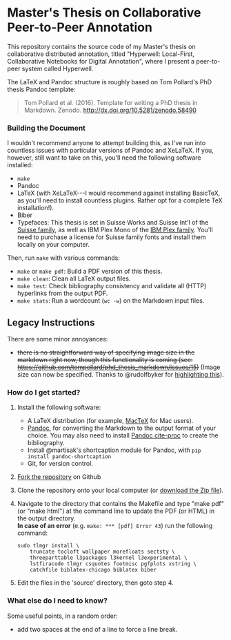 # Master's Thesis on Collaborative Peer-to-Peer Annotation

This repository contains the source code of my Master's thesis on collaborative distributed annotation, titled "Hyperwell: Local-First, Collaborative Notebooks for Digital Annotation", where I present a peer-to-peer system called Hyperwell.

The LaTeX and Pandoc structure is roughly based on Tom Pollard's PhD thesis Pandoc template:

> Tom Pollard et al. (2016). Template for writing a PhD thesis in Markdown. Zenodo. http://dx.doi.org/10.5281/zenodo.58490

### Building the Document

I wouldn't recommend anyone to attempt building this, as I've run into countless issues with particular versions of Pandoc and XeLaTeX. If you, however, still want to take on this, you'll need the following software installed:

* `make`
* Pandoc
* LaTeX (with XeLaTeX---I would recommend against installing BasicTeX, as you'll need to install countless plugins. Rather opt for a complete TeX installation!).
* Biber
* Typefaces: This thesis is set in Suisse Works and Suisse Int'l of the [Suisse family](https://www.swisstypefaces.com/fonts/suisse/), as well as IBM Plex Mono of the [IBM Plex family](https://github.com/IBM/plex). You'll need to purchase a license for Suisse family fonts and install them locally on your computer.

Then, run `make` with various commands:

* `make` or `make pdf`: Build a PDF version of this thesis.
* `make clean`: Clean all LaTeX output files.
* `make test`: Check bibliography consistency and validate all (HTTP) hyperlinks from the output PDF.
* `make stats`: Run a wordcount (`wc -w`) on the Markdown input files.

## Legacy Instructions

There are some minor annoyances:
- ~~there is no straightforward way of specifying image size in the markdown right now, though this functionality is coming (see: https://github.com/tompollard/phd_thesis_markdown/issues/15)~~ (Image size can now be specified. Thanks to @rudolfbyker for [highlighting this](https://github.com/tompollard/phd_thesis_markdown/issues/15)).

### How do I get started?

1. Install the following software:
    - A LaTeX distribution (for example, [MacTeX](https://tug.org/mactex/) for Mac users).
    - [Pandoc](http://johnmacfarlane.net/pandoc), for converting the Markdown to the output format of your choice.  You may also need to install [Pandoc cite-proc](http://pandoc.org/demo/example19/Extension-citations.html) to create the bibliography.
    - Install @martisak's shortcaption module for Pandoc, with `pip install pandoc-shortcaption`
    - Git, for version control.
2. [Fork the repository](https://github.com/tompollard/phd_thesis_markdown/fork) on Github  
3. Clone the repository onto your local computer (or [download the Zip file](https://github.com/tompollard/phd_thesis_markdown/archive/master.zip)).  
4. Navigate to the directory that contains the Makefile and type "make pdf" (or "make html") at the command line to update the PDF (or HTML) in the output directory.  
**In case of an error** (e.g. `make: *** [pdf] Error 43`) run the following command:  
    ```
    sudo tlmgr install \
        truncate tocloft wallpaper morefloats sectsty \
        threeparttable l3packages l3kernel l3experimental \
        lstfiracode tlmgr csquotes footmisc pgfplots xstring \
        catchfile biblatex-chicago biblatex biber
    ```
    
5. Edit the files in the 'source' directory, then goto step 4.  

### What else do I need to know?

Some useful points, in a random order:
- add two spaces at the end of a line to force a line break.

